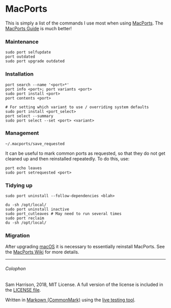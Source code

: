 # MacPorts

This is simply a list of the commands I use most when using
[MacPorts](https://www.macports.org/).
The [MacPorts Guide](https://guide.macports.org/#using.port) is much better!

### Maintenance
```
sudo port selfupdate
port outdated
sudo port upgrade outdated
```

### Installation
```
port search --name '<port>*'
port info <port>; port variants <port>
sudo port install <port>
port contents <port>

# For setting which variant to use / overriding system defaults
sudo port install <port_select>
port select --summary
sudo port select --set <port> <variant>
```

### Management
```
~/.macports/save_requested
```
It can be useful to mark common ports as requested, so that they do not
get cleaned up and then reinstalled repeatedly. To do this, use:
```
port echo leaves
sudo port setrequested <port>
```

### Tidying up
```
sudo port uninstall --follow-dependencies <blah>
```
```
du -sh /opt/local/
sudo port uninstall inactive
sudo port_cutleaves # May need to run several times
sudo port reclaim
du -sh /opt/local/
```

### Migration
After upgrading [macOS](https://www.apple.com/macos) it is necessary to
essentially reinstall MacPorts.
See the [MacPorts Wiki](https://trac.macports.org/wiki/Migration) for
more details.

--------------------

###### Colophon
Sam Harrison, 2018, MIT License.
A full version of the license is included in the [LICENSE file](../LICENSE).

Written in [Markown (CommonMark)](http://commonmark.org/) using the
[live testing tool](http://try.commonmark.org/).
